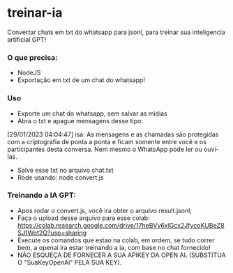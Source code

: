 # treinar-ia
Convertar chats em txt do whatsapp para jsonl, para treinar sua inteligencia artificial GPT!


### O que precisa:

- NodeJS
- Exportação em txt de um chat do whatsapp!

### Uso

- Exporte um chat do whatsapp, sem salvar as midias
- Abra o txt e apague mensagens desse tipo: 

[29/01/2023 04:04:47] isa: ‎As mensagens e as chamadas são protegidas com a criptografia de ponta a ponta e ficam somente entre você e os participantes desta conversa. Nem mesmo o WhatsApp pode ler ou ouvi-las.

- Salve esse txt no arquivo chat.txt
- Rode usando: node convert.js

### Treinando a IA GPT:

- Apos rodar o convert.js, você ira obter o arquivo result.jsonl;
- Faça o upload desse arquivo para esse colab: https://colab.research.google.com/drive/17heBVy6xlGcx2JfycoKUBeZ8SJ1Wot2Q?usp=sharing
- Execute os comandos que estao na colab, em ordem, se tudo correr bem, a openai ira estar treinando a ia, com base no chat fornecido!
- NÃO ESQUEÇA DE FORNECER A SUA APIKEY DA OPEN AI. (SUBSTITUA O "SuaKeyOpenAi" PELA SUA KEY).

